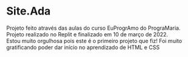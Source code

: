 # Site.Ada
Projeto feito através das aulas do curso EuProgrAmo do PrograMaria.<br>
Projeto realizado no Replit e finalizado em 10 de março de 2022.<br>
Estou muito orgulhosa pois este é o primeiro projeto que fiz! Foi muito gratificando poder dar início no aprendizado de HTML e CSS
